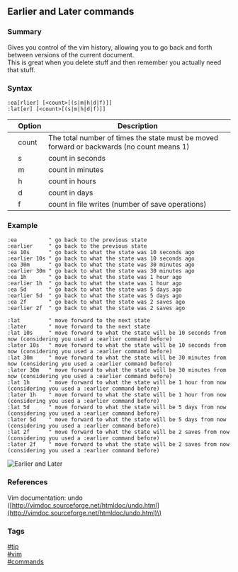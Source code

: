 ## Earlier and Later commands

### Summary
Gives you control of the vim history, allowing you to go back and forth between versions of the current document.   
This is great when you delete stuff and then remember you actually need that stuff.

### Syntax
```vim
:ea[rlier] [<count>[(s|m|h|d|f)]]
:lat[er] [<count>[(s|m|h|d|f)]]
```
    
|       | Option | Description                                                                               |
| :---: | ------ | ----------------------------------------------------------------------------------------- |
|       | count  | The total number of times the state must be moved forward or backwards (no count means 1) |
|       | s      | count in seconds                                                                          |
|       | m      | count in minutes                                                                          |
|       | h      | count in hours                                                                            |
|       | d      | count in days                                                                             |
|       | f      | count in file writes (number of save operations)                                          |
  
### Example
```vim
:ea          " go back to the previous state
:earlier     " go back to the previous state
:ea 10s      " go back to what the state was 10 seconds ago
:earlier 10s " go back to what the state was 10 seconds ago
:ea 30m      " go back to what the state was 30 minutes ago
:earlier 30m " go back to what the state was 30 minutes ago
:ea 1h       " go back to what the state was 1 hour ago
:earlier 1h  " go back to what the state was 1 hour ago
:ea 5d       " go back to what the state was 5 days ago
:earlier 5d  " go back to what the state was 5 days ago
:ea 2f       " go back to what the state was 2 saves ago
:earlier 2f  " go back to what the state was 2 saves ago

:lat         " move forward to the next state
:later       " move forward to the next state
:lat 10s     " move forward to what the state will be 10 seconds from now (considering you used a :earlier command before)
:later 10s   " move forward to what the state will be 10 seconds from now (considering you used a :earlier command before)
:lat 30m     " move forward to what the state will be 30 minutes from now (considering you used a :earlier command before)
:later 30m   " move forward to what the state will be 30 minutes from now (considering you used a :earlier command before)
:lat 1h      " move forward to what the state will be 1 hour from now (considering you used a :earlier command before)
:later 1h    " move forward to what the state will be 1 hour from now (considering you used a :earlier command before)
:lat 5d      " move forward to what the state will be 5 days from now (considering you used a :earlier command before)
:later 5d    " move forward to what the state will be 5 days from now (considering you used a :earlier command before)
:lat 2f      " move forward to what the state will be 2 saves from now (considering you used a :earlier command before)
:later 2f    " move forward to what the state will be 2 saves from now (considering you used a :earlier command before)
```

![Earlier and Later](https://cloud.githubusercontent.com/assets/19519411/17079475/1c516446-50d7-11e6-821c-635e90bed9ef.gif)   

### References
Vim documentation: undo \([http://vimdoc.sourceforge.net/htmldoc/undo.html](http://vimdoc.sourceforge.net/htmldoc/undo.html)\)

### Tags
[#tip](../../tips.md)  
[#vim](../vim.md)  
[#commands](commands.md)  
